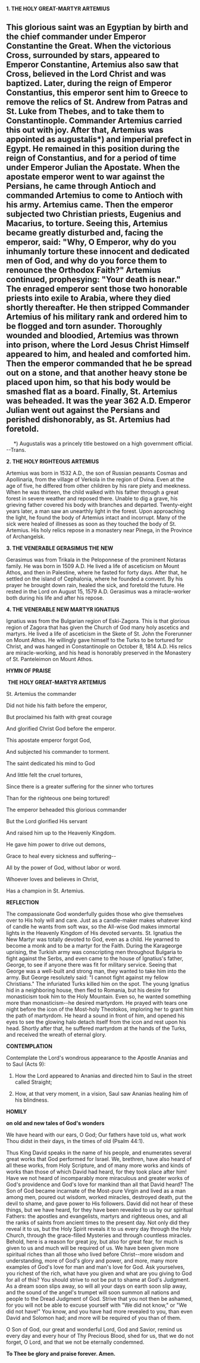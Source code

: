 
**1. THE HOLY GREAT-MARTYR ARTEMIUS**

This glorious saint was an Egyptian by birth and the chief commander under Emperor Constantine the Great. When the victorious Cross, surrounded by stars, appeared to Emperor Constantine, Artemius also saw that Cross, believed in the Lord Christ and was baptized. Later, during the reign of Emperor Constantius, this emperor sent him to Greece to remove the relics of St. Andrew from Patras and St. Luke from Thebes, and to take them to Constantinople. Commander Artemius carried this out with joy. After that, Artemius was appointed as augustalis*) and imperial prefect in Egypt. He remained in this position during the reign of Constantius, and for a period of time under Emperor Julian the Apostate. When the apostate emperor went to war against the Persians, he came through Antioch and commanded Artemius to come to Antioch with his army. Artemius came. Then the emperor subjected two Christian priests, Eugenius and Macarius, to torture. Seeing this, Artemius became greatly disturbed and, facing the emperor, said: "Why, O Emperor, why do you inhumanly torture these innocent and dedicated men of God, and why do you force them to renounce the Orthodox Faith?" Artemius continued, prophesying: "Your death is near." The enraged emperor sent those two honorable priests into exile to Arabia, where they died shortly thereafter. He then stripped Commander Artemius of his military rank and ordered him to be flogged and torn asunder. Thoroughly wounded and bloodied, Artemius was thrown into prison, where the Lord Jesus Christ Himself appeared to him, and healed and comforted him. Then the emperor commanded that he be spread out on a stone, and that another heavy stone be placed upon him, so that his body would be smashed flat as a board. Finally, St. Artemius was beheaded. It was the year 362 A.D. Emperor Julian went out against the Persians and perished dishonorably, as St. Artemius had foretold.
--------------------
     *) Augustalis was a princely title bestowed on a high government official. --Trans.

**2. THE HOLY RIGHTEOUS ARTEMIUS**

Artemius was born in 1532 A.D., the son of Russian peasants Cosmas and Apollinaria, from the village of Verkola in the region of Dvina. Even at the age of five, he differed from other children by his rare piety and meekness. When he was thirteen, the child walked with his father through a great forest in severe weather and reposed there. Unable to dig a grave, his grieving father covered his body with branches and departed. Twenty-eight years later, a man saw an unearthly light in the forest. Upon approaching the light, he found the body of Artemius intact and incorrupt. Many of the sick were healed of illnesses as soon as they touched the body of St. Artemius. His holy relics repose in a monastery near Pinega, in the Province of Archangelsk.

**3. THE VENERABLE GERASIMUS THE NEW**

Gerasimus was from Trikala in the Peloponnese of the prominent Notaras family. He was born in 1509 A.D. He lived a life of asceticism on Mount Athos, and then in Palestine, where he fasted for forty days. After that, he settled on the island of Cephalonia, where he founded a convent. By his prayer he brought down rain, healed the sick, and foretold the future. He rested in the Lord on August 15, 1579 A.D. Gerasimus was a miracle-worker both during his life and after his repose.

**4. THE VENERABLE NEW MARTYR IGNATIUS**

Ignatius was from the Bulgarian region of Eski-Zagora. This is that glorious region of Zagora that has given the Church of God many holy ascetics and martyrs. He lived a life of asceticism in the Skete of St. John the Forerunner on Mount Athos. He willingly gave himself to the Turks to be tortured for Christ, and was hanged in Constantinople on October 8, 1814 A.D. His relics are miracle-working, and his head is honorably preserved in the Monastery of St. Panteleimon on Mount Athos.



**HYMN OF PRAISE**

 **THE HOLY GREAT-MARTYR ARTEMIUS**

St. Artemius the commander

Did not hide his faith before the emperor,

But proclaimed his faith with great courage

And glorified Christ God before the emperor.

This apostate emperor forgot God,

And subjected his commander to torment.

The saint dedicated his mind to God

And little felt the cruel tortures,

Since there is a greater suffering for the sinner who tortures

Than for the righteous one being tortured!

The emperor beheaded this glorious commander

But the Lord glorified His servant

And raised him up to the Heavenly Kingdom.

He gave him power to drive out demons,

Grace to heal every sickness and suffering--

All by the power of God, without labor or word.

Whoever loves and believes in Christ,

Has a champion in St. Artemius.

 
**REFLECTION**

The compassionate God wonderfully guides those who give themselves over to His holy will and care. Just as a candle-maker makes whatever kind of candle he wants from soft wax, so the All-wise God makes immortal lights in the Heavenly Kingdom of His devoted servants. St. Ignatius the New Martyr was totally devoted to God, even as a child. He yearned to become a monk and to be a martyr for the Faith. During the Karageorge uprising, the Turkish army was conscripting men throughout Bulgaria to fight against the Serbs, and even came to the house of Ignatius's father, George, to see if anyone there was fit for military service. Seeing that George was a well-built and strong man, they wanted to take him into the army. But George resolutely said: "I cannot fight against my fellow Christians." The infuriated Turks killed him on the spot. The young Ignatius hid in a neighboring house, then fled to Romania, but his desire for monasticism took him to the Holy Mountain. Even so, he wanted something more than monasticism--he desired martyrdom. He prayed with tears one night before the icon of the Most-holy Theotokos, imploring her to grant him the path of martyrdom. He heard a sound in front of him, and opened his eyes to see the glowing halo detach itself from the icon and rest upon his head. Shortly after that, he suffered martyrdom at the hands of the Turks, and received the wreath of eternal glory.



**CONTEMPLATION**

Contemplate the Lord's wondrous appearance to the Apostle Ananias and to Saul (Acts 9):

1.  How the Lord appeared to Ananias and directed him to Saul in the street called Straight;

1.  How, at that very moment, in a vision, Saul saw Ananias healing him of his blindness.



**HOMILY**

**on old and new tales of God's wonders**

We have heard with our ears, O God; Our fathers have told us, what work Thou didst in their days, in the times of old (Psalm 44:1).

Thus King David speaks in the name of his people, and enumerates several great works that God performed for Israel. We, brethren, have also heard of all these works, from Holy Scripture, and of many more works and kinds of works than those of which David had heard, for they took place after him! Have we not heard of incomparably more miraculous and greater works of God's providence and God's love for mankind than all that David heard? The Son of God became incarnate of the Most-pure Virgin and lived as a man among men, poured out wisdom, worked miracles, destroyed death, put the devil to shame, and gave power to His followers. David did not hear of these things, but we have heard, for they have been revealed to us by our spiritual Fathers: the apostles and evangelists, martyrs and righteous ones, and all the ranks of saints from ancient times to the present day. Not only did they reveal it to us, but the Holy Spirit reveals it to us every day through the Holy Church, through the grace-filled Mysteries and through countless miracles. Behold, here is a reason for great joy, but also for great fear, for much is given to us and much will be required of us. We have been given more spiritual riches than all those who lived before Christ--more wisdom and understanding, more of God's glory and power, and more, many more examples of God's love for man and man's love for God. Ask yourselves, you richest of the rich, what have you given and what are you giving to God for all of this? You should strive to not be put to shame at God's Judgment. As a dream soon slips away, so will all your days on earth soon slip away, and the sound of the angel's trumpet will soon summon all nations and people to the Dread Judgment of God. Strive that you not then be ashamed, for you will not be able to excuse yourself with "We did not know," or "We did not have!" You know, and you have had more revealed to you, than even David and Solomon had; and more will be required of you than of them.

O Son of God, our great and wonderful Lord, God and Savior, remind us every day and every hour of Thy Precious Blood, shed for us, that we do not forget, O Lord, and that we not be eternally condemned.

**To Thee be glory and praise forever. Amen.**

 
